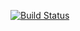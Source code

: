 [![Build Status](https://travis-ci.org/ammour5/dotnetcoretest.svg?branch=master)](https://travis-ci.org/ammour5/dotnetcoretest)
